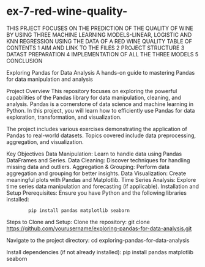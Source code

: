 # ex-7-red-wine-quality-
THIS PRJECT FOCUSES ON THE PREDICTION OF THE QUALITY OF WINE BY USING THREE MACHINE LEARNING MODELS-LINEAR, LOGISTIC AND KNN REGRESSION USING THE DATA OF A RED WINE QUALITY 
TABLE OF CONTENTS 
1 AIM AND LINK TO THE FILES
2 PROJECT STRUCTURE
3 DATAST PREPARATION 
4 IMPLEMENTATION OF ALL THE THREE MODELS 
5 CONCLUSION  

Exploring Pandas for Data Analysis
A hands-on guide to mastering Pandas for data manipulation and analysis

Project Overview
This repository focuses on exploring the powerful capabilities of the Pandas library for data manipulation, cleaning, and analysis. Pandas is a cornerstone of data science and machine learning in Python. In this project, you will learn how to efficiently use Pandas for data exploration, transformation, and visualization.

The project includes various exercises demonstrating the application of Pandas to real-world datasets. Topics covered include data preprocessing, aggregation, and visualization.

Key Objectives
Data Manipulation: Learn to handle data using Pandas DataFrames and Series.
Data Cleaning: Discover techniques for handling missing data and outliers.
Aggregation & Grouping: Perform data aggregation and grouping for better insights.
Data Visualization: Create meaningful plots with Pandas and Matplotlib.
Time Series Analysis: Explore time series data manipulation and forecasting (if applicable).
Installation and Setup
Prerequisites: Ensure you have Python and the following libraries installed:

            pip install pandas matplotlib seaborn
        
Steps to Clone and Setup:
Clone the repository:
                git clone https://github.com/yourusername/exploring-pandas-for-data-analysis.git
            
Navigate to the project directory:
                cd exploring-pandas-for-data-analysis
            
Install dependencies (if not already installed):
                pip install pandas matplotlib seaborn
